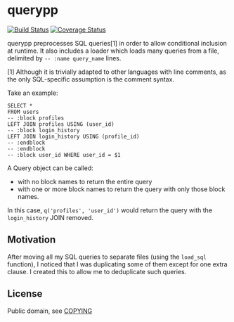 # querypp

[![Build Status](https://travis-ci.org/bmintz/querypp.svg?branch=master)](https://travis-ci.org/bmintz/querypp)
[![Coverage Status](https://coveralls.io/repos/github/bmintz/querypp/badge.svg?branch=master)](https://coveralls.io/github/bmintz/querypp?branch=master)

querypp preprocesses SQL queries[1] in order to allow conditional inclusion at runtime.
It also includes a loader which loads many queries from a file, delimited by `-- :name query_name` lines.

[1] Although it is trivially adapted to other languages with line comments,
    as the only SQL-specific assumption is the comment syntax.

Take an example:

```
SELECT *
FROM users
-- :block profiles
LEFT JOIN profiles USING (user_id)
-- :block login_history
LEFT JOIN login_history USING (profile_id)
-- :endblock
-- :endblock
-- :block user_id WHERE user_id = $1
```

A Query object can be called:
  - with no block names to return the entire query
  - with one or more block names to return the query with only those block names.

In this case, `q('profiles', 'user_id')` would return the query with the `login_history` JOIN removed.

## Motivation

After moving all my SQL queries to separate files (using the `load_sql` function),
I noticed that I was duplicating some of them except for one extra clause.
I created this to allow me to deduplicate such queries.

## License

Public domain, see [COPYING](https://github.com/bmintz/querypp/blob/master/COPYING)
